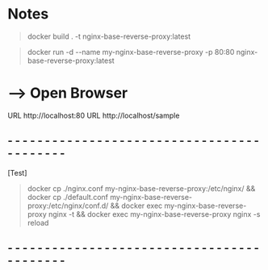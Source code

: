 # Notes

> docker build . -t nginx-base-reverse-proxy:latest

> docker run -d --name my-nginx-base-reverse-proxy -p 80:80 nginx-base-reverse-proxy:latest

# --> Open Browser
URL http://localhost:80
URL http://localhost/sample

## - - - - - - - - - - - - - - - - - - - - - - - - - - - - - - - - - - - - - - - - - -
[Test]
> docker cp ./nginx.conf my-nginx-base-reverse-proxy:/etc/nginx/ && docker cp ./default.conf my-nginx-base-reverse-proxy:/etc/nginx/conf.d/ && docker exec my-nginx-base-reverse-proxy nginx -t && docker exec my-nginx-base-reverse-proxy nginx -s reload
## - - - - - - - - - - - - - - - - - - - - - - - - - - - - - - - - - - - - - - - - - -

